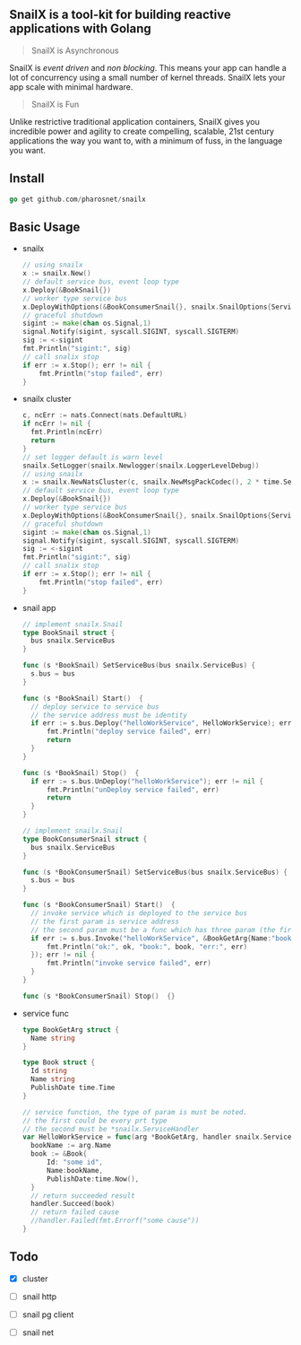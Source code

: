 ## SnailX is a tool-kit for building **reactive** applications with **Golang**

> SnailX is Asynchronous

SnailX is *event driven* and *non blocking*. This means your app can handle a lot of concurrency using a small number of kernel threads. SnailX  lets your app scale with minimal hardware.

> SnailX is Fun

Unlike restrictive traditional application containers, SnailX  gives you incredible power and agility to create compelling, scalable, 21st century applications the way you want to, with a minimum of fuss, in the language you want.



## Install

```go
go get github.com/pharosnet/snailx
```

## Basic Usage

* snailx

  ```go
  // using snailx
  x := snailx.New()
  // default service bus, event loop type
  x.Deploy(&BookSnail{})
  // worker type service bus
  x.DeployWithOptions(&BookConsumerSnail{}, snailx.SnailOptions{ServiceBusKind:snailx.WorkerServiceBus, WorkersNum:4})
  // graceful shutdown
  sigint := make(chan os.Signal,1)
  signal.Notify(sigint, syscall.SIGINT, syscall.SIGTERM)
  sig := <-sigint
  fmt.Println("sigint:", sig)
  // call snalix stop
  if err := x.Stop(); err != nil {
      fmt.Println("stop failed", err)
  }
  ```

* snailx cluster

  ```go
  c, ncErr := nats.Connect(nats.DefaultURL)
  if ncErr != nil {
  	fmt.Println(ncErr)
  	return  
  }
  // set logger default is warn level
  snailx.SetLogger(snailx.Newlogger(snailx.LoggerLevelDebug))
  // using snailx
  x := snailx.NewNatsCluster(c, snailx.NewMsgPackCodec(), 2 * time.Second)
  // default service bus, event loop type
  x.Deploy(&BookSnail{})
  // worker type service bus
  x.DeployWithOptions(&BookConsumerSnail{}, snailx.SnailOptions{ServiceBusKind:snailx.WorkerServiceBus, WorkersNum:4})
  // graceful shutdown
  sigint := make(chan os.Signal,1)
  signal.Notify(sigint, syscall.SIGINT, syscall.SIGTERM)
  sig := <-sigint
  fmt.Println("sigint:", sig)
  // call snalix stop
  if err := x.Stop(); err != nil {
      fmt.Println("stop failed", err)
  }
  ```
  

* snail app

  ```go
  // implement snailx.Snail
  type BookSnail struct {
  	bus snailx.ServiceBus
  }
  
  func (s *BookSnail) SetServiceBus(bus snailx.ServiceBus) {
  	s.bus = bus
  }
  
  func (s *BookSnail) Start()  {
  	// deploy service to service bus
  	// the service address must be identity
  	if err := s.bus.Deploy("helloWorkService", HelloWorkService); err != nil {
  		fmt.Println("deploy service failed", err)
  		return
  	}
  }
  
  func (s *BookSnail) Stop()  {
  	if err := s.bus.UnDeploy("helloWorkService"); err != nil {
  		fmt.Println("unDeploy service failed", err)
  		return
  	}
  }
  ```

  ```go
  // implement snailx.Snail
  type BookConsumerSnail struct {
  	bus snailx.ServiceBus
  }
  
  func (s *BookConsumerSnail) SetServiceBus(bus snailx.ServiceBus) {
  	s.bus = bus
  }
  
  func (s *BookConsumerSnail) Start()  {
  	// invoke service which is deployed to the service bus
  	// the first param is service address
  	// the second param must be a func which has three param (the first must be bool type, the second must be service result type, the last must be error type)
  	if err := s.bus.Invoke("helloWorkService", &BookGetArg{Name:"book name"}, func(ok bool, book *Book, err error) {
  		fmt.Println("ok:", ok, "book:", book, "err:", err)
  	}); err != nil {
  		fmt.Println("invoke service failed", err)
  	}
  }
  
  func (s *BookConsumerSnail) Stop()  {}
  ```

  

* service func

  ```go
  type BookGetArg struct {
  	Name string
  }
  
  type Book struct {
  	Id string
  	Name string
  	PublishDate time.Time
  }
  
  // service function, the type of param is must be noted.
  // the first could be every prt type
  // the second must be *snailx.ServiceHandler
  var HelloWorkService = func(arg *BookGetArg, handler snailx.ServiceHandler) {
  	bookName := arg.Name
  	book := &Book{
  		Id: "some id",
  		Name:bookName,
  		PublishDate:time.Now(),
  	}
  	// return succeeded result
  	handler.Succeed(book)
  	// return failed cause
  	//handler.Failed(fmt.Errorf("some cause"))
  }
  ```



## Todo

- [X] cluster
- [ ] snail http
- [ ] snail pg client
- [ ] snail net

